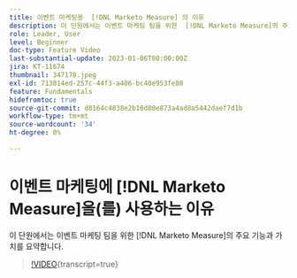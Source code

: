 ```yaml
---
title: 이벤트 마케팅용  [!DNL Marketo Measure] 의 이유
description: 이 단원에서는 이벤트 마케팅 팀을 위한  [!DNL Marketo Measure]의 주요 기능과 가치를 요약합니다.
role: Leader, User
level: Beginner
doc-type: Feature Video
last-substantial-update: 2023-01-06T00:00:00Z
jira: KT-11674
thumbnail: 347178.jpeg
exl-id: 713014ed-257c-44f3-a406-bc40e953fe88
feature: Fundamentals
hidefromtoc: true
source-git-commit: d8164c4838e2b10d80e873a4ad8a5442daef7d1b
workflow-type: tm+mt
source-wordcount: '34'
ht-degree: 0%

---
```


# 이벤트 마케팅에 [!DNL Marketo Measure]을(를) 사용하는 이유

이 단원에서는 이벤트 마케팅 팀을 위한 [!DNL Marketo Measure]의 주요 기능과 가치를 요약합니다.

>[!VIDEO](https://video.tv.adobe.com/v/347178/?learn=on){transcript=true}
